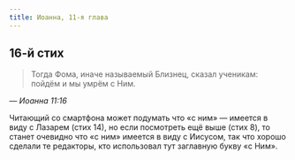 ```yaml
---
title: Иоанна, 11-я глава
---
```


## 16-й стих

> Тогда Фома, иначе называемый Близнец, сказал ученикам: пойдём и мы умрём с Ним.

— <cite>Иоанна&nbsp;11:16</cite>

Читающий со смартфона может подумать что «с ним» — имеется в виду с Лазарем (стих 14),
но если посмотреть ещё выше (стих 8), то станет очевидно что «с ним» имеется в виду
с Иисусом, так что хорошо сделали те редакторы, кто использовал тут заглавную букву «с Ним».
